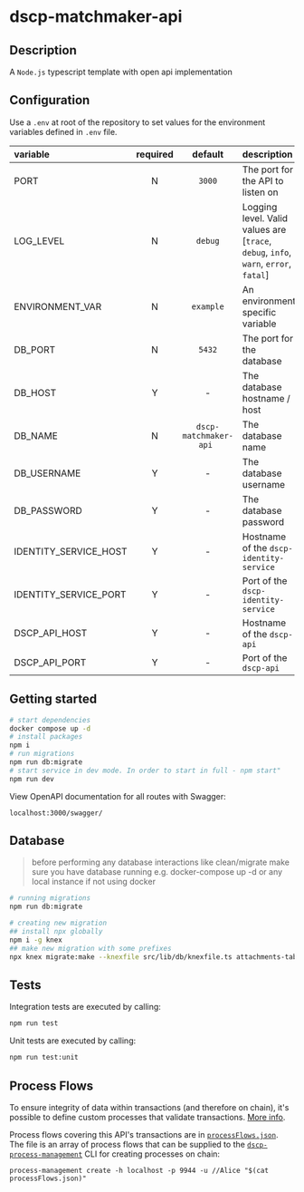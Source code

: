 # dscp-matchmaker-api

## Description

A `Node.js` typescript template with open api implementation

## Configuration

Use a `.env` at root of the repository to set values for the environment variables defined in `.env` file.

| variable              | required |        default         | description                                                                          |
| :-------------------- | :------: | :--------------------: | :----------------------------------------------------------------------------------- |
| PORT                  |    N     |         `3000`         | The port for the API to listen on                                                    |
| LOG_LEVEL             |    N     |        `debug`         | Logging level. Valid values are [`trace`, `debug`, `info`, `warn`, `error`, `fatal`] |
| ENVIRONMENT_VAR       |    N     |       `example`        | An environment specific variable                                                     |
| DB_PORT               |    N     |         `5432`         | The port for the database                                                            |
| DB_HOST               |    Y     |           -            | The database hostname / host                                                         |
| DB_NAME               |    N     | `dscp-matchmaker-api ` | The database name                                                                    |
| DB_USERNAME           |    Y     |           -            | The database username                                                                |
| DB_PASSWORD           |    Y     |           -            | The database password                                                                |
| IDENTITY_SERVICE_HOST |    Y     |           -            | Hostname of the `dscp-identity-service`                                              |
| IDENTITY_SERVICE_PORT |    Y     |           -            | Port of the `dscp-identity-service`                                                  |
| DSCP_API_HOST         |    Y     |           -            | Hostname of the `dscp-api`                                                           |
| DSCP_API_PORT         |    Y     |           -            | Port of the `dscp-api`                                                               |

## Getting started

```sh
# start dependencies
docker compose up -d
# install packages
npm i
# run migrations
npm run db:migrate
# start service in dev mode. In order to start in full - npm start"
npm run dev
```

View OpenAPI documentation for all routes with Swagger:

```
localhost:3000/swagger/
```

## Database

> before performing any database interactions like clean/migrate make sure you have database running e.g. docker-compose up -d
> or any local instance if not using docker

```sh
# running migrations
npm run db:migrate

# creating new migration
## install npx globally
npm i -g knex
## make new migration with some prefixes
npx knex migrate:make --knexfile src/lib/db/knexfile.ts attachments-table
```

## Tests

Integration tests are executed by calling:

```sh
npm run test
```

Unit tests are executed by calling:

```sh
npm run test:unit
```

## Process Flows

To ensure integrity of data within transactions (and therefore on chain), it's possible to define custom processes that validate transactions. [More info](https://github.com/digicatapult/dscp-documentation/blob/main/docs/tokenModels/guardRails.md).

Process flows covering this API's transactions are in [`processFlows.json`](./processFlows.json). The file is an array of process flows that can be supplied to the [`dscp-process-management`](https://github.com/digicatapult/dscp-process-management) CLI for creating processes on chain:

```
process-management create -h localhost -p 9944 -u //Alice "$(cat processFlows.json)"
```

